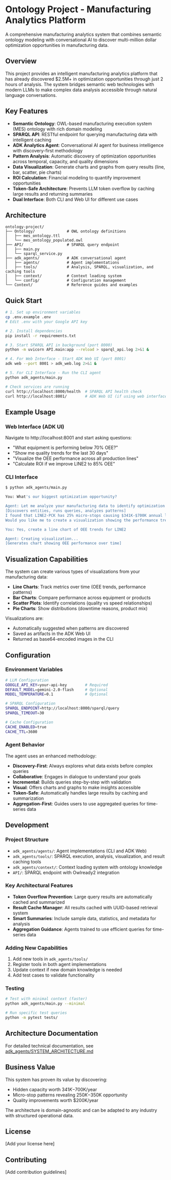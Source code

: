 # Ontology Project - Manufacturing Analytics Platform

A comprehensive manufacturing analytics system that combines semantic ontology modeling with conversational AI to discover multi-million dollar optimization opportunities in manufacturing data.

## Overview

This project provides an intelligent manufacturing analytics platform that has already discovered $2.5M+ in optimization opportunities through just 2 hours of analysis. The system bridges semantic web technologies with modern LLMs to make complex data analysis accessible through natural language conversations.

## Key Features

- **Semantic Ontology**: OWL-based manufacturing execution system (MES) ontology with rich domain modeling
- **SPARQL API**: RESTful endpoint for querying manufacturing data with intelligent caching
- **ADK Analytics Agent**: Conversational AI agent for business intelligence with discovery-first methodology
- **Pattern Analysis**: Automatic discovery of optimization opportunities across temporal, capacity, and quality dimensions
- **Data Visualization**: Generate charts and graphs from query results (line, bar, scatter, pie charts)
- **ROI Calculation**: Financial modeling to quantify improvement opportunities
- **Token-Safe Architecture**: Prevents LLM token overflow by caching large results and returning summaries
- **Dual Interface**: Both CLI and Web UI for different use cases

## Architecture

```
ontology-project/
├── Ontology/              # OWL ontology definitions
│   ├── mes_ontology.ttl
│   └── mes_ontology_populated.owl
├── API/                   # SPARQL query endpoint
│   ├── main.py
│   └── sparql_service.py
├── adk_agents/            # ADK conversational agent
│   ├── agents/            # Agent implementations
│   ├── tools/             # Analysis, SPARQL, visualization, and caching tools
│   ├── context/           # Context loading system
│   └── config/            # Configuration management
└── Context/               # Reference guides and examples
```

## Quick Start

```bash
# 1. Set up environment variables
cp .env.example .env
# Edit .env with your Google API key

# 2. Install dependencies
pip install -r requirements.txt

# 3. Start SPARQL API in background (port 8000)
python -m uvicorn API.main:app --reload > sparql_api.log 2>&1 &

# 4. For Web Interface - Start ADK Web UI (port 8001)
adk web --port 8001 > adk_web.log 2>&1 &

# 5. For CLI Interface - Run the CLI agent
python adk_agents/main.py

# Check services are running
curl http://localhost:8000/health  # SPARQL API health check
curl http://localhost:8001/        # ADK Web UI (if using web interface)
```

## Example Usage

### Web Interface (ADK UI)
Navigate to http://localhost:8001 and start asking questions:
- "What equipment is performing below 70% OEE?"
- "Show me quality trends for the last 30 days"
- "Visualize the OEE performance across all production lines"
- "Calculate ROI if we improve LINE2 to 85% OEE"

### CLI Interface
```bash
$ python adk_agents/main.py

You: What's our biggest optimization opportunity?

Agent: Let me analyze your manufacturing data to identify optimization opportunities...
[Discovers entities, runs queries, analyzes patterns]
I found that LINE2-PCK has 25% micro-stops causing $341K-$700K annual loss.
Would you like me to create a visualization showing the performance trends?

You: Yes, create a line chart of OEE trends for LINE2

Agent: Creating visualization...
[Generates chart showing OEE performance over time]
```

## Visualization Capabilities

The system can create various types of visualizations from your manufacturing data:

- **Line Charts**: Track metrics over time (OEE trends, performance patterns)
- **Bar Charts**: Compare performance across equipment or products
- **Scatter Plots**: Identify correlations (quality vs speed relationships)
- **Pie Charts**: Show distributions (downtime reasons, product mix)

Visualizations are:
- Automatically suggested when patterns are discovered
- Saved as artifacts in the ADK Web UI
- Returned as base64-encoded images in the CLI

## Configuration

### Environment Variables
```bash
# LLM Configuration
GOOGLE_API_KEY=your-api-key        # Required
DEFAULT_MODEL=gemini-2.0-flash     # Optional
MODEL_TEMPERATURE=0.1              # Optional

# SPARQL Configuration  
SPARQL_ENDPOINT=http://localhost:8000/sparql/query
SPARQL_TIMEOUT=30

# Cache Configuration
CACHE_ENABLED=true
CACHE_TTL=3600
```

### Agent Behavior
The agent uses an enhanced methodology:
- **Discovery-First**: Always explores what data exists before complex queries
- **Collaborative**: Engages in dialogue to understand your goals
- **Incremental**: Builds queries step-by-step with validation
- **Visual**: Offers charts and graphs to make insights accessible
- **Token-Safe**: Automatically handles large results by caching and summarization
- **Aggregation-First**: Guides users to use aggregated queries for time-series data

## Development

### Project Structure
- `adk_agents/agents/`: Agent implementations (CLI and ADK Web)
- `adk_agents/tools/`: SPARQL execution, analysis, visualization, and result caching tools
- `adk_agents/context/`: Context loading system with ontology knowledge
- `API/`: SPARQL endpoint with Owlready2 integration

### Key Architectural Features
- **Token Overflow Prevention**: Large query results are automatically cached and summarized
- **Result Cache Manager**: All results cached with UUID-based retrieval system
- **Smart Summaries**: Include sample data, statistics, and metadata for analysis
- **Aggregation Guidance**: Agents trained to use efficient queries for time-series data

### Adding New Capabilities
1. Add new tools in `adk_agents/tools/`
2. Register tools in both agent implementations
3. Update context if new domain knowledge is needed
4. Add test cases to validate functionality

### Testing
```bash
# Test with minimal context (faster)
python adk_agents/main.py --minimal

# Run specific test queries
python -m pytest tests/
```

## Architecture Documentation

For detailed technical documentation, see [adk_agents/SYSTEM_ARCHITECTURE.md](adk_agents/SYSTEM_ARCHITECTURE.md)

## Business Value

This system has proven its value by discovering:
- Hidden capacity worth $341K-$700K/year
- Micro-stop patterns revealing $250K-$350K opportunity  
- Quality improvements worth $200K/year

The architecture is domain-agnostic and can be adapted to any industry with structured operational data.

## License

[Add your license here]

## Contributing

[Add contribution guidelines]